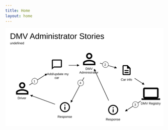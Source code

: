 ```yaml
---
title: Home
layout: home
---
```


<img src="img/userstory/DMV Administrator Stories_2024-09-06.egn.svg"/>